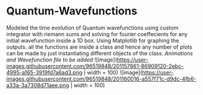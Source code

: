# Quantum-Wavefunctions
Modeled the time evolution of Quantum wavefunctions using custom integrator with riemann sums and solving for fourier coeffecients for any initial wavefunction inside a 1D box. Using Matplotlib for graphing the outputs. all the functions are inside a class and hence any number of plots can be made by just instantiating different objects of the class. *Animations and Wavefunction file to be added*
![image](https://user-images.githubusercontent.com/96519848/201157861-86909120-2ebc-4995-a165-3919fd7a6ad3.png | width = 100)
![image](https://user-images.githubusercontent.com/96519848/201160016-a557f71c-d9dc-4fb6-a33a-3a7308d71aee.png | width = 100)
